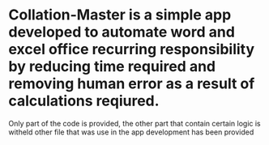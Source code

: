# Collation-Master is a simple app developed to automate word and excel office recurring responsibility by reducing time required and removing human error as a result of calculations reqiured.
Only part of the code is provided, the other part that contain certain logic is witheld
other file that was use in the app development has been provided
